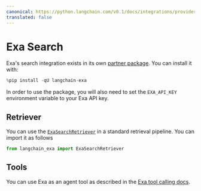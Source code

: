 ```yaml
---
canonical: https://python.langchain.com/v0.1/docs/integrations/providers/exa_search
translated: false
---
```


# Exa Search

Exa's search integration exists in its own [partner package](https://pypi.org/project/langchain-exa/). You can install it with:

```python
%pip install -qU langchain-exa
```

In order to use the package, you will also need to set the `EXA_API_KEY` environment variable to your Exa API key.

## Retriever

You can use the [`ExaSearchRetriever`](/docs/integrations/tools/exa_search#using-exasearchretriever) in a standard retrieval pipeline. You can import it as follows

```python
from langchain_exa import ExaSearchRetriever
```

## Tools

You can use Exa as an agent tool as described in the [Exa tool calling docs](/docs/integrations/tools/exa_search#using-the-exa-sdk-as-langchain-agent-tools).